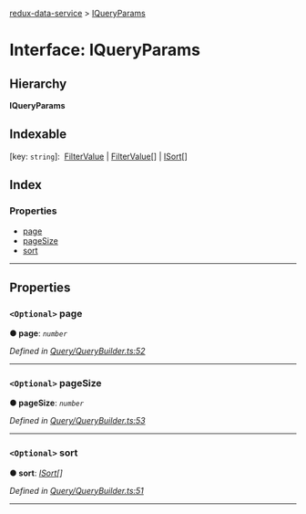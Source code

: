 [redux-data-service](../README.md) > [IQueryParams](../interfaces/iqueryparams.md)

# Interface: IQueryParams

## Hierarchy

**IQueryParams**

## Indexable

\[key: `string`\]:&nbsp; [FilterValue](../#filtervalue) &#124; [FilterValue](../#filtervalue)[] &#124; [ISort](isort.md)[]

## Index

### Properties

* [page](iqueryparams.md#page)
* [pageSize](iqueryparams.md#pagesize)
* [sort](iqueryparams.md#sort)

---

## Properties

<a id="page"></a>

### `<Optional>` page

**● page**: *`number`*

*Defined in [Query/QueryBuilder.ts:52](https://github.com/Rediker-Software/redux-data-service/blob/b275c20/src/Query/QueryBuilder.ts#L52)*

___
<a id="pagesize"></a>

### `<Optional>` pageSize

**● pageSize**: *`number`*

*Defined in [Query/QueryBuilder.ts:53](https://github.com/Rediker-Software/redux-data-service/blob/b275c20/src/Query/QueryBuilder.ts#L53)*

___
<a id="sort"></a>

### `<Optional>` sort

**● sort**: *[ISort](isort.md)[]*

*Defined in [Query/QueryBuilder.ts:51](https://github.com/Rediker-Software/redux-data-service/blob/b275c20/src/Query/QueryBuilder.ts#L51)*

___

